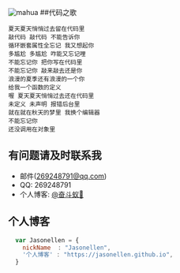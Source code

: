 ![mahua](https://pic.cnblogs.com/avatar/1002625/20160802191813.png)
##代码之歌
```
夏天夏天悄悄过去留在代码里
敲代码 敲代码 不能告诉你
循环嵌套属性全忘记 我又想起你
多尴尬 多尴尬 咋能又忘记哩
不能忘记你 把你写在代码里
不能忘记你 敲来敲去还是你
浪漫的夏季还有浪漫的一个你
给我一个函数的定义
喔 夏天夏天悄悄过去还在代码里
未定义 未声明 报错后台里
就在就在秋天的梦里 我换个编辑器
不能忘记你
还没调用在对象里
```
## 有问题请及时联系我

* 邮件(269248791@qq.com)
* QQ: 269248791
* 个人博客: [@奋斗蚁🐜](https://Jasonellen.github.io/)

## 个人博客

```javascript   
  var Jasonellen = {
    nickName  : "Jasonellen",
    '个人博客' : "https://jasonellen.github.io",
  }
```
